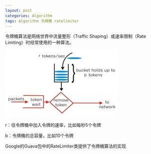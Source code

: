 ```yaml
---
layout: post
categories: Algorithm
tags: Algorithm 令牌桶 ratelimiter
---
```


令牌桶算法是网络世界中流量整形（Traffic Shaping）或速率限制（Rate Limiting）时经常使用的一种算法。

![ratelimiter](/images/ratelimiter.webp)

r：往令牌桶中加入令牌的速率，比如每秒5个令牌

b：令牌桶的总容量，比如10个令牌

Google的Guava包中的RateLimiter类提供了令牌桶算法的实现